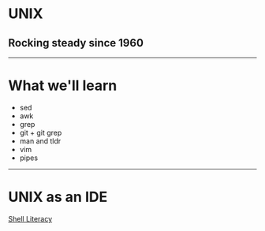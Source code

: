 # UNIX
## Rocking steady since 1960

---

# What we'll learn

* sed
* awk
* grep
* git + git grep
* man and tldr
* vim
* pipes

---

# UNIX as an IDE

[Shell Literacy](https://drewdevault.com/2020/12/12/Shell-literacy.html)
